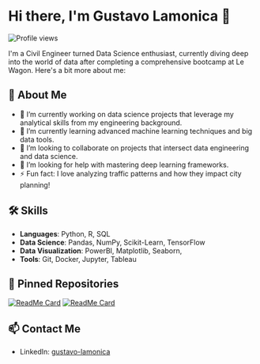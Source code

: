 # Hi there, I'm Gustavo Lamonica 👋

![Profile views](https://komarev.com/ghpvc/?username=yourusername&color=brightgreen)

I'm a Civil Engineer turned Data Science enthusiast, currently diving deep into the world of data after completing a comprehensive bootcamp at Le Wagon. Here's a bit more about me:

## 🚀 About Me

- 🔭 I’m currently working on data science projects that leverage my analytical skills from my engineering background.
- 🌱 I’m currently learning advanced machine learning techniques and big data tools.
- 👯 I’m looking to collaborate on projects that intersect data engineering and data science.
- 🤔 I’m looking for help with mastering deep learning frameworks.
- ⚡ Fun fact: I love analyzing traffic patterns and how they impact city planning!

## 🛠 Skills

- **Languages**: Python, R, SQL
- **Data Science**: Pandas, NumPy, Scikit-Learn, TensorFlow
- **Data Visualization**: PowerBI, Matplotlib, Seaborn, 
- **Tools**: Git, Docker, Jupyter, Tableau


## 📌 Pinned Repositories

[![ReadMe Card](https://github-readme-stats.vercel.app/api/pin/?username=Glamonica123&repo=ET_Predictor)](https://github.com/Glamonica123/ET_Predictor)
[![ReadMe Card](https://github-readme-stats.vercel.app/api/pin/?username=Glamonica123&repo=ET_Predictor&show_owner=true)](https://github.com/Glamonica123/ET_Predictor)
## 📫 Contact Me

- LinkedIn: [gustavo-lamonica](https://linkedin.com/in/gustavo-lamonica)

